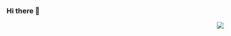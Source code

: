 ### Hi there 👋
<!-- <img align="left" src="https://p0.meituan.net/csc/8aa9fb052f91dbf31988eb6da1f3b2d3420152.png" /> -->
<img align="right" src="https://github-readme-stats.vercel.app/api?username=BeUnhappy&show_icons=true">
